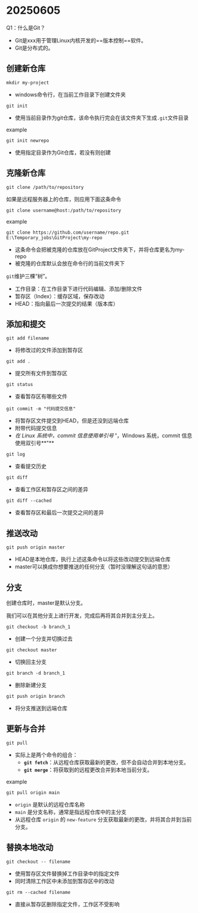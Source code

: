 # 20250605

Q1：什么是Git？

- Git是xxx用于管理Linux内核开发的==版本控制==软件。
- Git是分布式的。



## 创建新仓库

`mkdir my-project`

- windows命令行，在当前工作目录下创建文件夹

`git init`

- 使用当前目录作为git仓库，该命令执行完会在该文件夹下生成`.git`文件目录

example

`git init newrepo`

- 使用指定目录作为Git仓库，若没有则创建



## 克隆新仓库

`git clone /path/to/repository`

如果是远程服务器上的仓库，则应用下面这条命令

`git clone username@host:/path/to/repository`

example

`git clone https://github.com/username/repo.git E:\Temporary_jobs\GitProject\my-repo`

- 这条命令会把被克隆的仓库放在GitProject文件夹下，并将仓库更名为my-repo
- 被克隆的仓库默认会放在命令行的当前文件夹下



`git`维护三棵“树”。

- 工作目录：在工作目录下进行代码编辑、添加/删除文件
- 暂存区（Index）：缓存区域，保存改动
- HEAD：指向最后一次提交的结果（版本库）



## 添加和提交

`git add filename`

- 将修改过的文件添加到暂存区

`git add .`

- 提交所有文件到暂存区

`git status`

- 查看暂存区有哪些文件



`git commit -m "代码提交信息"`

- 将暂存区文件提交到HEAD，但是还没到远端仓库
- 附带代码提交信息
- *在 Linux 系统中，commit 信息使用单引号* **'**，Windows 系统，commit 信息使用双引号**"**

`git log`

- 查看提交历史

`git diff`

- 查看工作区和暂存区之间的差异

`git diff --cached`

- 查看暂存区和最后一次提交之间的差异



## 推送改动

`git push origin master`

- HEAD是本地仓库，执行上述这条命令以将这些改动提交到远端仓库
- master可以换成你想要推送的任何分支（暂时没理解这句话的意思）



## 分支

创建仓库时，master是默认分支。

我们可以在其他分支上进行开发，完成后再将其合并到主分支上。

`git checkout -b branch_1`

- 创建一个分支并切换过去

`git checkout master`

- 切换回主分支

`git branch -d branch_1`

- 删除新建分支

`git push origin branch`

- 将分支推送到远端仓库



## 更新与合并

`git pull`

- 实际上是两个命令的组合：
  - **`git fetch`**：从远程仓库获取最新的更改，但不会自动合并到本地分支。
  - **`git merge`**：将获取到的远程更改合并到本地当前分支。

example

`git pull origin main`

- `origin` 是默认的远程仓库名称
- `main` 是分支名称，通常是指远程仓库中的主分支
- 从远程仓库 `origin` 的 `new-feature` 分支获取最新的更改，并将其合并到当前分支。



## 替换本地改动

`git checkout -- filename`

- 使用暂存区文件替换掉工作目录中的指定文件
- 同时清除工作区中未添加到暂存区中的改动

`git rm --cached filename`

- 直接从暂存区删除指定文件，工作区不受影响







